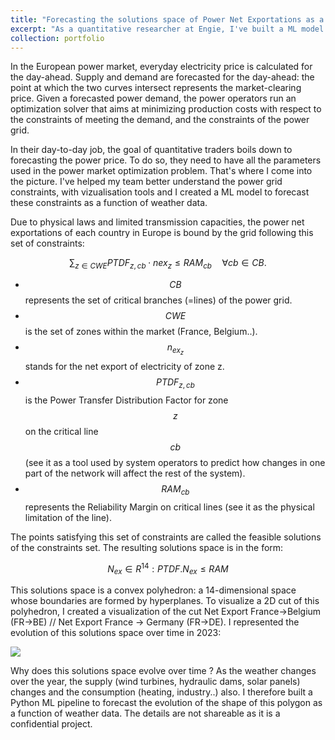 ```yaml
---
title: "Forecasting the solutions space of Power Net Exportations as a function of weather data"
excerpt: "As a quantitative researcher at Engie, I've built a ML model forecasting the feasile sets of Power Net Exportations in Europe satisfying the European Power Grid constraints. <br/><img src='/images/solutions_space.gif'>"
collection: portfolio
---
```


In the European power market, everyday electricity price is calculated for the day-ahead. Supply and demand are forecasted for the day-ahead: the point at which the two curves intersect represents the market-clearing price. Given a forecasted power demand, the power operators run an optimization solver that aims at minimizing production costs with respect to the constraints of meeting the demand, and the constraints of the power grid.

In their day-to-day job, the goal of quantitative traders boils down to forecasting the power price. To do so, they need to have all the parameters used in the power market optimization problem. That's where I come into the picture. I've helped my team better understand the power grid constraints, with vizualisation tools and I created a ML model to forecast these constraints as a function of weather data.

Due to physical laws and limited transmission capacities, the power net exportations of each country in Europe is bound by the grid following this set of constraints:

$$ \sum_{z \in CWE} PTDF_{z,cb} \cdot nex_z \leq RAM_{cb} \quad \forall cb \in CB. $$

- $$CB$$ represents the set of critical branches (=lines) of the power grid.
- $$CWE$$ is the set of zones within the market (France, Belgium..).
- $$n_{ex_z}$$ stands for the net export of electricity of zone z.
- $$PTDF_{z,cb}$$ is the Power Transfer Distribution Factor for zone $$z$$ on the critical line $$cb$$ (see it as a tool used by system operators to predict how changes in one part of the network will affect the rest of the system).
- $$RAM_{cb}$$ represents the Reliability Margin on critical lines (see it as the physical limitation of the line).

The points satisfying this set of constraints are called the feasible solutions of the constraints set. The resulting solutions space is in the form:

$$ { N_{ex} \in R^{14} : PTDF.N_{ex} \leq RAM } $$

This solutions space is a convex polyhedron: a 14-dimensional space whose boundaries are formed by hyperplanes. To visualize a 2D cut of this polyhedron, I created a visualization of the cut Net Export France->Belgium (FR->BE) // Net Export France -> Germany (FR->DE). I represented the evolution of this solutions space over time in 2023:

<img src='/images/solutions_space.gif'>

Why does this solutions space evolve over time ? As the weather changes over the year, the supply (wind turbines, hydraulic dams, solar panels) changes and the consumption (heating, industry..) also. I therefore built a Python ML pipeline to forecast the evolution of the shape of this polygon as a function of weather data. The details are not shareable as it is a confidential project.
